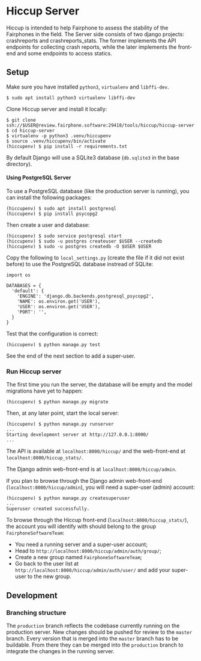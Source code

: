 # Hiccup Server

Hiccup is intended to help Fairphone to assess the stability of the Fairphones in the field.
The Server side consists of two django projects: crashreports and crashreports_stats.  The former
implements the API endpoints for collecting crash reports, while the later implements the
front-end and some endpoints to access statics.

## Setup

Make sure you have installed `python3`, `virtualenv` and `libffi-dev`.

    $ sudo apt install python3 virtualenv libffi-dev

Clone Hiccup server and install it locally:

    $ git clone ssh://$USER@review.fairphone.software:29418/tools/hiccup/hiccup-server
    $ cd hiccup-server
    $ virtualenv -p python3 .venv/hiccupenv
    $ source .venv/hiccupenv/bin/activate
    (hiccupenv) $ pip install -r requirements.txt

By default Django will use a SQLite3 database (`db.sqlite3` in the base directory).

#### Using PostgreSQL Server

To use a PostgreSQL database (like the production server is running), you can install the following
packages:

    (hiccupenv) $ sudo apt install postgresql
    (hiccupenv) $ pip install psycopg2

Then create a user and database:

    (hiccupenv) $ sudo service postgresql start
    (hiccupenv) $ sudo -u postgres createuser $USER --createdb
    (hiccupenv) $ sudo -u postgres createdb -O $USER $USER



Copy the following to `local_settings.py` (create the file if it did not exist before) to use the
PostgreSQL database instread of SQLite:

    import os
    
    DATABASES = {
      'default': {
        'ENGINE': 'django.db.backends.postgresql_psycopg2',
        'NAME': os.environ.get('USER'),
        'USER': os.environ.get('USER'),
        'PORT': '',
      }
    }


Test that the configuration is correct:

    (hiccupenv) $ python manage.py test

See the end of the next section to add a super-user.


### Run Hiccup server

The first time you run the server, the database will be empty and the model migrations have yet to
happen:

    (hiccupenv) $ python manage.py migrate

Then, at any later point, start the local server:

    (hiccupenv) $ python manage.py runserver
    ...
    Starting development server at http://127.0.0.1:8000/
    ...

The API is available at `localhost:8000/hiccup/` and the web-front-end at
`localhost:8000/hiccup_stats/`.

The Django admin web-front-end is at `localhost:8000/hiccup/admin`.

If you plan to browse through the Django admin web-front-end (`localhost:8000/hiccup/admin`), you
will need a super-user (admin) account:

    (hiccupenv) $ python manage.py createsuperuser
    ...
    Superuser created successfully.

To browse  through the Hiccup front-end (`localhost:8000/hiccup_stats/`), the account you will
identify with should belong to the group `FairphoneSoftwareTeam`:

* You need a running server and a super-user account;
* Head to `http://localhost:8000/hiccup/admin/auth/group/`;
* Create a new group named `FairphoneSoftwareTeam`;
* Go back to the user list at `http://localhost:8000/hiccup/admin/auth/user/` and add your
  super-user to the new group.


## Development

### Branching structure

The `production` branch reflects the codebase currently running on the production server. New
changes should be pushed for review to the `master` branch. Every version that is merged into the
`master` branch has to be buildable. From there they can be merged into the `production` branch to
integrate the changes in the running server.